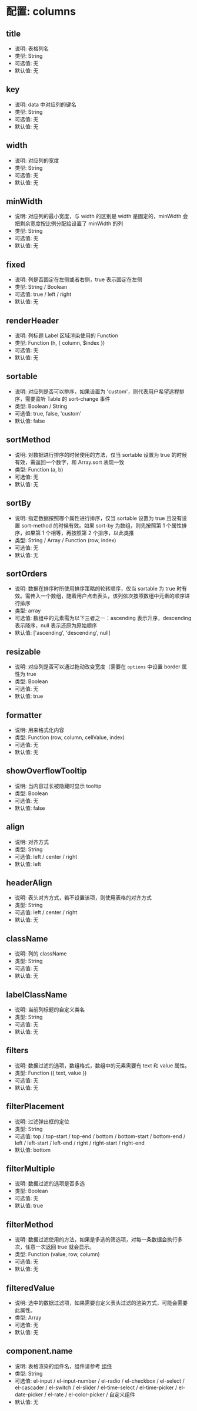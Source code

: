 # 配置: columns

## title

* 说明: 表格列名
* 类型: String
* 可选值: 无
* 默认值: 无

## key

* 说明: data 中对应列的键名
* 类型: String
* 可选值: 无
* 默认值: 无

## width

* 说明: 对应列的宽度
* 类型: String
* 可选值: 无
* 默认值: 无

## minWidth

* 说明: 对应列的最小宽度，与 width 的区别是 width 是固定的，minWidth 会把剩余宽度按比例分配给设置了 minWidth 的列
* 类型: String
* 可选值: 无
* 默认值: 无

## fixed

* 说明: 列是否固定在左侧或者右侧，true 表示固定在左侧
* 类型: String / Boolean
* 可选值: true / left / right
* 默认值: 无

## renderHeader

* 说明: 列标题 Label 区域渲染使用的 Function
* 类型: Function (h, { column, $index })
* 可选值: 无
* 默认值: 无

## sortable

* 说明: 对应列是否可以排序，如果设置为 'custom'，则代表用户希望远程排序，需要监听 Table 的 sort-change 事件
* 类型: Boolean / String
* 可选值: true, false, 'custom'
* 默认值: false

## sortMethod

* 说明: 对数据进行排序的时候使用的方法，仅当 sortable 设置为 true 的时候有效，需返回一个数字，和 Array.sort 表现一致
* 类型: Function (a, b)
* 可选值: 无
* 默认值: 无

## sortBy

* 说明: 指定数据按照哪个属性进行排序，仅当 sortable 设置为 true 且没有设置 sort-method 的时候有效。如果 sort-by 为数组，则先按照第 1 个属性排序，如果第 1 个相等，再按照第 2 个排序，以此类推
* 类型: String / Array / Function (row, index)
* 可选值: 无
* 默认值: 无

## sortOrders

* 说明: 数据在排序时所使用排序策略的轮转顺序，仅当 sortable 为 true 时有效。需传入一个数组，随着用户点击表头，该列依次按照数组中元素的顺序进行排序
* 类型: array
* 可选值: 数组中的元素需为以下三者之一：ascending 表示升序，descending 表示降序，null 表示还原为原始顺序
* 默认值: ['ascending', 'descending', null]

## resizable

* 说明: 对应列是否可以通过拖动改变宽度（需要在 `options` 中设置 border 属性为 true
* 类型: Boolean
* 可选值: 无
* 默认值: true

## formatter

* 说明: 用来格式化内容
* 类型: Function (row, column, cellValue, index)
* 可选值: 无
* 默认值: 无

## showOverflowTooltip

* 说明: 当内容过长被隐藏时显示 tooltip
* 类型: Boolean
* 可选值: 无
* 默认值: false

## align

* 说明: 对齐方式
* 类型: String
* 可选值: left / center / right
* 默认值: left

## headerAlign

* 说明: 表头对齐方式，若不设置该项，则使用表格的对齐方式
* 类型: String
* 可选值: left / center / right
* 默认值: 无

## className

* 说明: 列的 className
* 类型: String
* 可选值: 无
* 默认值: 无

## labelClassName

* 说明: 当前列标题的自定义类名
* 类型: String
* 可选值: 无
* 默认值: 无

## filters

* 说明: 数据过滤的选项，数组格式，数组中的元素需要有 text 和 value 属性。
* 类型: Function ({ text, value })
* 可选值: 无
* 默认值: 无

## filterPlacement

* 说明: 过滤弹出框的定位
* 类型: String
* 可选值: top / top-start / top-end / bottom / bottom-start / bottom-end / left / left-start / left-end / right / right-start / right-end
* 默认值: bottom

## filterMultiple

* 说明: 数据过滤的选项是否多选
* 类型: Boolean
* 可选值: 无
* 默认值: true

## filterMethod

* 说明: 数据过滤使用的方法，如果是多选的筛选项，对每一条数据会执行多次，任意一次返回 true 就会显示。
* 类型: Function (value, row, column)
* 可选值: 无
* 默认值: 无

## filteredValue

* 说明: 选中的数据过滤项，如果需要自定义表头过滤的渲染方式，可能会需要此属性。
* 类型: Array
* 可选值: 无
* 默认值: 无

## component.name

* 说明: 表格渲染的组件名，组件请参考 [组件](http://element-cn.eleme.io/#/zh-CN/component)
* 类型: String
* 可选值: el-input / el-input-number / el-radio / el-checkbox / el-select / el-cascader / el-switch / el-slider / el-time-select / el-time-picker / el-date-picker / el-rate / el-color-picker / 自定义组件
* 默认值: 无
